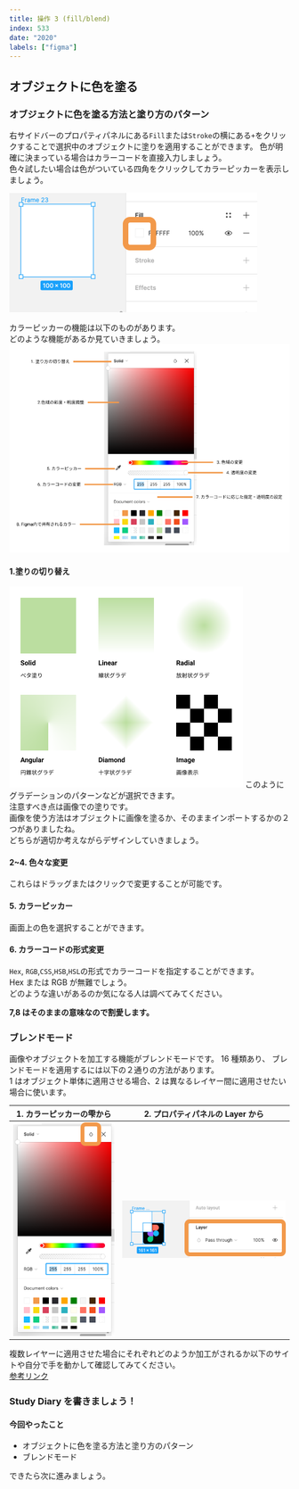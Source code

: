 ```yaml
---
title: 操作 3 (fill/blend)
index: 533
date: "2020"
labels: ["figma"]
---
```


## オブジェクトに色を塗る

### オブジェクトに色を塗る方法と塗り方のパターン

右サイドバーのプロパティパネルにある`Fill`または`Stroke`の横にある`+`をクリックすることで選択中のオブジェクトに塗りを適用することができます。
色が明確に決まっている場合はカラーコードを直接入力しましょう。  
色々試したい場合は色がついている四角をクリックしてカラーピッカーを表示しましょう。

![color-choice](./img/color-choice2.png)

カラーピッカーの機能は以下のものがあります。  
どのような機能があるか見ていきましょう。
![color-picker](./img/color-picker2.png)

#### 1.塗りの切り替え

![fill-pattern](./img/fill-pattern.png)
このようにグラデーションのパターンなどが選択できます。  
注意すべき点は画像での塗りです。  
画像を使う方法はオブジェクトに画像を塗るか、そのままインポートするかの２つがありましたね。  
どちらが適切か考えながらデザインしていきましょう。

#### 2~4. 色々な変更

これらはドラッグまたはクリックで変更することが可能です。

#### 5. カラーピッカー

画面上の色を選択することができます。

#### 6. カラーコードの形式変更

`Hex`, `RGB`,`CSS`,`HSB`,`HSL`の形式でカラーコードを指定することができます。  
Hex または RGB が無難でしょう。  
どのような違いがあるのか気になる人は調べてみてください。

**7,8 はそのままの意味なので割愛します。**

### ブレンドモード

画像やオブジェクトを加工する機能がブレンドモードです。
16 種類あり、 ブレンドモードを適用するには以下の２通りの方法があります。  
1 はオブジェクト単体に適用させる場合、2 は異なるレイヤー間に適用させたい場合に使います。

| 1. カラーピッカーの雫から | 2. プロパティパネルの Layer から      |
| ------------------------- | ------------------------------------- |
| ![drop](./img/drop.png)   | ![blend-layer](./img/blend-layer.png) |

複数レイヤーに適用させた場合にそれぞれどのようか加工がされるか以下のサイトや自分で手を動かして確認してみてください。  
[参考リンク](https://designcode.io/figma-handbook-blending-modes)

### Study Diary を書きましょう！

#### 今回やったこと

- オブジェクトに色を塗る方法と塗り方のパターン
- ブレンドモード

できたら次に進みましょう。

